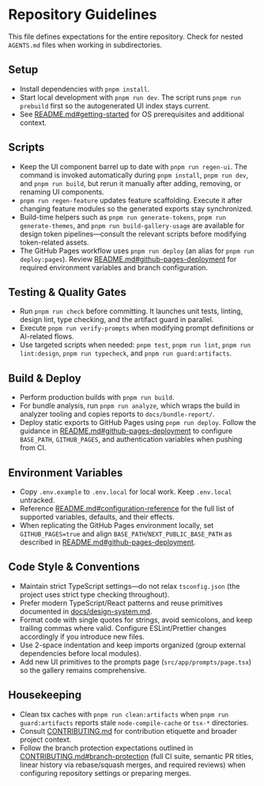 # Repository Guidelines

This file defines expectations for the entire repository. Check for nested `AGENTS.md` files when working in subdirectories.

## Setup
- Install dependencies with `pnpm install`.
- Start local development with `pnpm run dev`. The script runs `pnpm run prebuild` first so the autogenerated UI index stays current.
- See [README.md#getting-started](README.md#getting-started) for OS prerequisites and additional context.

## Scripts
- Keep the UI component barrel up to date with `pnpm run regen-ui`. The command is invoked automatically during `pnpm install`, `pnpm run dev`, and `pnpm run build`, but rerun it manually after adding, removing, or renaming UI components.
- `pnpm run regen-feature` updates feature scaffolding. Execute it after changing feature modules so the generated exports stay synchronized.
- Build-time helpers such as `pnpm run generate-tokens`, `pnpm run generate-themes`, and `pnpm run build-gallery-usage` are available for design token pipelines—consult the relevant scripts before modifying token-related assets.
- The GitHub Pages workflow uses `pnpm run deploy` (an alias for `pnpm run deploy:pages`). Review [README.md#github-pages-deployment](README.md#github-pages-deployment) for required environment variables and branch configuration.

## Testing & Quality Gates
- Run `pnpm run check` before committing. It launches unit tests, linting, design lint, type checking, and the artifact guard in parallel.
- Execute `pnpm run verify-prompts` when modifying prompt definitions or AI-related flows.
- Use targeted scripts when needed: `pnpm test`, `pnpm run lint`, `pnpm run lint:design`, `pnpm run typecheck`, and `pnpm run guard:artifacts`.

## Build & Deploy
- Perform production builds with `pnpm run build`.
- For bundle analysis, run `pnpm run analyze`, which wraps the build in analyzer tooling and copies reports to `docs/bundle-report/`.
- Deploy static exports to GitHub Pages using `pnpm run deploy`. Follow the guidance in [README.md#github-pages-deployment](README.md#github-pages-deployment) to configure `BASE_PATH`, `GITHUB_PAGES`, and authentication variables when pushing from CI.

## Environment Variables
- Copy `.env.example` to `.env.local` for local work. Keep `.env.local` untracked.
- Reference [README.md#configuration-reference](README.md#configuration-reference) for the full list of supported variables, defaults, and their effects.
- When replicating the GitHub Pages environment locally, set `GITHUB_PAGES=true` and align `BASE_PATH`/`NEXT_PUBLIC_BASE_PATH` as described in [README.md#github-pages-deployment](README.md#github-pages-deployment).

## Code Style & Conventions
- Maintain strict TypeScript settings—do not relax `tsconfig.json` (the project uses strict type checking throughout).
- Prefer modern TypeScript/React patterns and reuse primitives documented in [docs/design-system.md](docs/design-system.md).
- Format code with single quotes for strings, avoid semicolons, and keep trailing commas where valid. Configure ESLint/Prettier changes accordingly if you introduce new files.
- Use 2-space indentation and keep imports organized (group external dependencies before local modules).
- Add new UI primitives to the prompts page (`src/app/prompts/page.tsx`) so the gallery remains comprehensive.

## Housekeeping
- Clean tsx caches with `pnpm run clean:artifacts` when `pnpm run guard:artifacts` reports stale `node-compile-cache` or `tsx-*` directories.
- Consult [CONTRIBUTING.md](CONTRIBUTING.md) for contribution etiquette and broader project context.
- Follow the branch protection expectations outlined in [CONTRIBUTING.md#branch-protection](CONTRIBUTING.md#branch-protection)
  (full CI suite, semantic PR titles, linear history via rebase/squash merges, and required reviews) when configuring repository
  settings or preparing merges.
